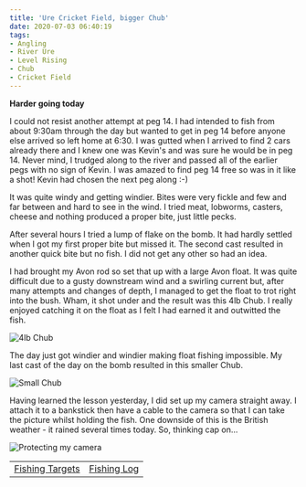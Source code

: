 ```yaml
---
title: 'Ure Cricket Field, bigger Chub'
date: 2020-07-03 06:40:19
tags:
- Angling
- River Ure
- Level Rising
- Chub
- Cricket Field
---
```

**Harder going today**

I could not resist another attempt at peg 14. I had intended to fish from about 9:30am through the day but wanted to get in peg 14 before anyone else arrived so left home at 6:30. I was gutted when I arrived to find 2 cars already there and I knew one was Kevin's and was sure he would be in peg 14. Never mind, I trudged along to the river and passed all of the earlier pegs with no sign of Kevin. I was amazed to find peg 14 free so was in it like a shot! Kevin had chosen the next peg along :-)

It was quite windy and getting windier. Bites were very fickle and few and far between and hard to see in the wind. I tried meat, lobworms, casters, cheese and nothing produced a proper bite, just little pecks.

After several hours I tried a lump of flake on the bomb. It had hardly settled when I got my first proper bite but missed it. The second cast resulted in another quick bite but no fish. I did not get any other so had an idea. 

I had brought my Avon rod so set that up with a large Avon float. It was quite difficult due to a gusty downstream wind and a swirling current but, after many attempts and changes of depth, I managed to get the float to trot right into the bush. Wham, it shot under and the result was this 4lb Chub. I really enjoyed catching it on the float as I felt I had earned it and outwitted the fish.

![4lb Chub](/images/2020-07-03/088c58691f584133a5d1d7cc2b9655c0.jpg)


The day just got windier and windier making float fishing impossible. My last cast of the day on the bomb resulted in this smaller Chub.

![Small Chub](/images/2020-07-03/3f28dd4149e44e6bb5a3faa707da0acd.jpg)

Having learned the lesson yesterday, I did set up my camera straight away. I attach it to a bankstick then have a cable to the camera so that I can take the picture whilst holding the fish. One downside of this is the British weather - it rained several times today. So, thinking cap on...

![Protecting my camera](/images/2020-07-03/842f9c9ca1144ded9da29e9efa606c71.jpg)

|||
|---------|------|
|<a href="/2020/07/Fishing-Targets/">Fishing Targets</a>|<a href="/2020/08/Fishing-Log/">Fishing Log</a>|
